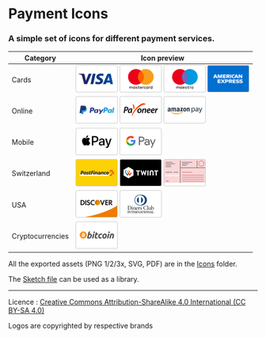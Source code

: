 # Payment Icons

### A simple set of icons for different payment services.

Category | Icon preview
------------ | -------------
Cards | ![Visa](https://github.com/skynebula/payment-icons/blob/master/Icons/Visa/payment_visa.png?raw=true) ![Mastercard](https://github.com/skynebula/payment-icons/blob/master/Icons/Mastercard/payment_mastercard.png?raw=true) ![Maestro](https://github.com/skynebula/payment-icons/blob/master/Icons/Maestro/payment_maestro.png?raw=true) ![American Express](https://github.com/skynebula/payment-icons/blob/master/Icons/American%20Express/payment_amex.png?raw=true) 
Online | ![PayPal](https://github.com/skynebula/payment-icons/blob/master/Icons/PayPal/payment_paypal.png?raw=true) ![Payoneer](https://github.com/skynebula/payment-icons/blob/master/Icons/Payoneer/payment_payoneer.png?raw=true) ![Amazon Pay](https://github.com/skynebula/payment-icons/blob/master/Icons/Amazon%20Pay/payment_amazon.png?raw=true) 
Mobile | ![Apple Pay](https://github.com/skynebula/payment-icons/blob/master/Icons/Apple%20Pay/payment_applepay.png?raw=true) ![Google Pay](https://github.com/skynebula/payment-icons/blob/master/Icons/Google%20Pay/payment_googlepay.png?raw=true)
Switzerland | ![PostFinance](https://github.com/skynebula/payment-icons/blob/master/Icons/PostFinance/payment_postfinance.png?raw=true) ![Twint](https://github.com/skynebula/payment-icons/blob/master/Icons/Twint/payment_twint.png?raw=true) ![BVR](https://github.com/skynebula/payment-icons/blob/master/Icons/BVR/payment_bvr.png?raw=true)
USA | ![Discover](https://github.com/skynebula/payment-icons/blob/master/Icons/Discover/payment_discover.png?raw=true) ![Diners Club](https://github.com/skynebula/payment-icons/blob/master/Icons/Diners%20Club/payment_dinersclub.png?raw=true)
Cryptocurrencies | ![Bitcoin](https://github.com/skynebula/payment-icons/blob/master/Icons/Bitcoin/payment_bitcoin.png?raw=true)

All the exported assets (PNG 1/2/3x, SVG, PDF) are in the [Icons](https://github.com/skynebula/payment-icons/tree/master/Icons) folder.

The [Sketch file](https://github.com/skynebula/payment-icons/blob/master/Payment-Icons.sketch) can be used as a library.

---

Licence : [Creative Commons Attribution-ShareAlike 4.0 International (CC BY-SA 4.0)](http://creativecommons.org/licenses/by-sa/4.0/)

Logos are copyrighted by respective brands
